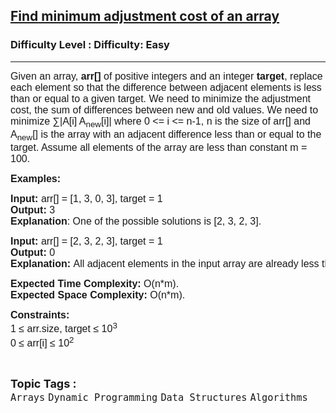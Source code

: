 <h2><a href="https://www.geeksforgeeks.org/problems/find-minimum-adjustment-cost-of-an-array4628/1?page=1&category=Arrays&status=unsolved,attempted&sortBy=accuracy">Find minimum adjustment cost of an array</a></h2><h3>Difficulty Level : Difficulty: Easy</h3><hr><div class="problems_problem_content__Xm_eO"><p><span style="font-size: 12pt; font-family: arial, helvetica, sans-serif;">Given an array, <strong>arr[]</strong> of positive integers and an integer <strong>target</strong>, replace each element so that the difference between adjacent elements is less than or equal to a given target. We need to minimize the adjustment cost, the sum of differences between new and old values. We need to minimize ∑|A[i] A<sub>new</sub>[i]| where 0 &lt;= i &lt;= n-1, n is the size of arr[] and A<sub>new</sub>[] is the array with an adjacent difference less than or equal to the target. Assume all elements of the array are less than constant m = 100.</span></p>
<p><span style="font-size: 12pt; font-family: arial, helvetica, sans-serif;"><strong>Examples:</strong></span></p>
<pre><span style="font-size: 12pt; font-family: arial, helvetica, sans-serif;"><strong>Input: </strong>arr[] = [1, 3, 0, 3], target = 1
<strong>Output:</strong> 3
<strong>Explanation</strong>: One of the possible solutions is [2, 3, 2, 3].
</span></pre>
<pre><span style="font-size: 12pt; font-family: arial, helvetica, sans-serif;"><strong>Input: </strong>arr[] = [2, 3, 2, 3], target = 1
<strong>Output:</strong> 0
<strong>Explanation: </strong>All adjacent elements in the input array are already less than equal to given target.</span></pre>
<p><span style="font-size: 12pt; font-family: arial, helvetica, sans-serif;"><strong>Expected Time Complexity:</strong> O(n*m).<br><strong>Expected Space&nbsp;</strong></span><strong style="font-family: arial, helvetica, sans-serif; font-size: 16px;">Complexity</strong><strong style="font-family: arial, helvetica, sans-serif; font-size: 12pt;">:</strong><span style="font-family: arial, helvetica, sans-serif; font-size: 12pt;"> O(n*m).</span></p>
<p><span style="font-size: 12pt; font-family: arial, helvetica, sans-serif;"><strong>Constraints:</strong><br>1 ≤ arr.size, target ≤ 10<sup>3<br></sup>0 ≤ arr[i] ≤ 10<sup>2</sup><sup><br></sup></span></p></div><br><p><span style=font-size:18px><strong>Topic Tags : </strong><br><code>Arrays</code>&nbsp;<code>Dynamic Programming</code>&nbsp;<code>Data Structures</code>&nbsp;<code>Algorithms</code>&nbsp;